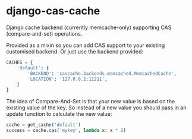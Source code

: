 django-cas-cache
================

Django cache backend (currently memcache-only) supporting CAS (compare-and-set)
operations.

Provided as a mixin so you can add CAS support to your existing customised
backend. Or just use the backend provided: 

```python
CACHES = {
    'default': {
        'BACKEND': 'cascache.backends.memcached.MemcachedCache',
        'LOCATION': '127.0.0.1:11211',
    }
}
```

The idea of Compare-And-Set is that your new value is based on the existing
value of the key. So instead of a new value you should pass in an update
function to calculate the new value:

```python
cache = get_cache('default')
success = cache.cas('mykey', lambda x: x * 2)
```

